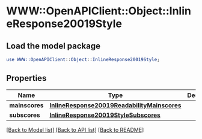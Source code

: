 # WWW::OpenAPIClient::Object::InlineResponse20019Style

## Load the model package
```perl
use WWW::OpenAPIClient::Object::InlineResponse20019Style;
```

## Properties
Name | Type | Description | Notes
------------ | ------------- | ------------- | -------------
**mainscores** | [**InlineResponse20019ReadabilityMainscores**](InlineResponse20019ReadabilityMainscores.md) |  | [optional] 
**subscores** | [**InlineResponse20019StyleSubscores**](InlineResponse20019StyleSubscores.md) |  | [optional] 

[[Back to Model list]](../README.md#documentation-for-models) [[Back to API list]](../README.md#documentation-for-api-endpoints) [[Back to README]](../README.md)


